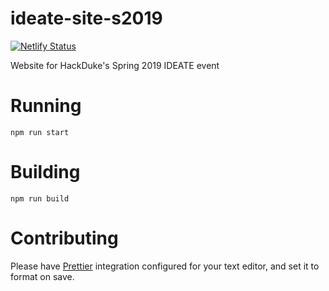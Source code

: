 # ideate-site-s2019

[![Netlify Status](https://api.netlify.com/api/v1/badges/de00edb4-5aaf-4bd7-8268-98419100a5bb/deploy-status)](https://app.netlify.com/sites/ideate-s19/deploys)

Website for HackDuke's Spring 2019 IDEATE event

# Running

    npm run start

# Building

    npm run build

# Contributing

Please have [Prettier](https://prettier.io/) integration configured for your text editor, and set it to format on save.
